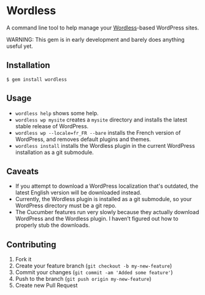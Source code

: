 # Wordless

A command line tool to help manage your [Wordless](http://welaika.github.com/wordless/)-based WordPress sites. 

WARNING: This gem is in early development and barely does anything useful yet.

## Installation

    $ gem install wordless

## Usage

- `wordless help` shows some help.
- `wordless wp mysite` creates a `mysite` directory and installs the latest stable release of WordPress.
- `wordless wp --locale=fr_FR --bare` installs the French version of WordPress, and removes default plugins and themes.
- `wordless install` installs the Wordless plugin in the current WordPress installation as a git submodule.

## Caveats

- If you attempt to download a WordPress localization that's outdated, the latest English version will be downloaded instead.
- Currently, the Wordless plugin is installed as a git submodule, so your WordPress directory must be a git repo.
- The Cucumber features run very slowly because they actually download WordPress and the Wordless plugin. I haven’t figured out how to properly stub the downloads.

## Contributing

1. Fork it
2. Create your feature branch (`git checkout -b my-new-feature`)
3. Commit your changes (`git commit -am 'Added some feature'`)
4. Push to the branch (`git push origin my-new-feature`)
5. Create new Pull Request
